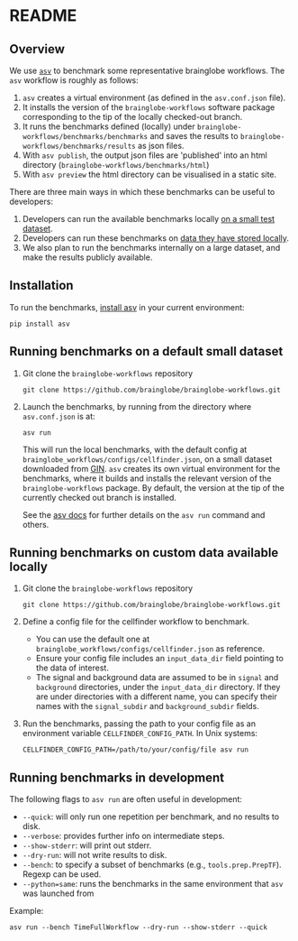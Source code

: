 # README

## Overview
We use [`asv`](https://asv.readthedocs.io) to benchmark some representative brainglobe workflows. The `asv` workflow is roughly as follows:
1. `asv` creates a virtual environment (as defined in the `asv.conf.json` file).
1. It installs the version of the `brainglobe-workflows` software package corresponding to the tip of the locally checked-out branch.
1. It runs the benchmarks defined (locally) under `brainglobe-workflows/benchmarks/benchmarks` and saves the results to `brainglobe-workflows/benchmarks/results` as json files.
1. With `asv publish`, the output json files are 'published' into an html directory (`brainglobe-workflows/benchmarks/html`)
1. With `asv preview` the html directory can be visualised in a static site.


There are three main ways in which these benchmarks can be useful to developers:
1. Developers can run the available benchmarks locally [on a small test dataset](#running-benchmarks-locally-on-default-small-dataset).
1. Developers can run these benchmarks on [data they have stored locally](#running-benchmarks-locally-on-custom-data).
1. We also plan to run the benchmarks internally on a large dataset, and make the results publicly available.

## Installation

To run the benchmarks, [install asv](https://asv.readthedocs.io/en/stable/installing.html) in your current environment:
```
pip install asv
```

## Running benchmarks on a default small dataset


1. Git clone the `brainglobe-workflows` repository
    ```
    git clone https://github.com/brainglobe/brainglobe-workflows.git
    ```
1. Launch the benchmarks, by running from the directory where `asv.conf.json` is at:
    ```
    asv run
    ```
    This will run the local benchmarks, with the default config at `brainglobe_workflows/configs/cellfinder.json`, on a small dataset downloaded from [GIN](https://gin.g-node.org/G-Node/info/wiki). `asv` creates its own virtual environment for the benchmarks, where it builds and installs the relevant version of the `brainglobe-workflows` package. By default, the version at the tip of the currently checked out branch is installed.

    See the [asv docs](https://asv.readthedocs.io/en/v0.6.1/using.html#running-benchmarks) for further details on the `asv run` command and others.


## Running benchmarks on custom data available locally

1. Git clone the `brainglobe-workflows` repository
    ```
    git clone https://github.com/brainglobe/brainglobe-workflows.git
    ```
1. Define a config file for the cellfinder workflow to benchmark.
    - You can use the default one at `brainglobe_workflows/configs/cellfinder.json` as reference.
    - Ensure your config file includes an `input_data_dir` field pointing to the data of interest.
    - The signal and background data are assumed to be in `signal` and `background` directories, under the `input_data_dir` directory. If they are under directories with a different name, you can specify their names with the `signal_subdir` and `background_subdir` fields.

1. Run the benchmarks, passing the path to your config file as an environment variable `CELLFINDER_CONFIG_PATH`. In Unix systems:
    ```
    CELLFINDER_CONFIG_PATH=/path/to/your/config/file asv run
    ```

## Running benchmarks in development
The following flags to `asv run` are often useful in development:
- `--quick`: will only run one repetition per benchmark, and no results to disk.
- `--verbose`: provides further info on intermediate steps.
- `--show-stderr`: will print out stderr.
- `--dry-run`: will not write results to disk.
- `--bench`: to specify a subset of benchmarks (e.g., `tools.prep.PrepTF`). Regexp can be used.
- `--python=same`: runs the benchmarks in the same environment that `asv` was launched from

Example:
```
asv run --bench TimeFullWorkflow --dry-run --show-stderr --quick
```
